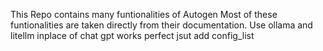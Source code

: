 This Repo contains many funtionalities of Autogen
Most of these funtionalities are taken directly from their documentation. 
Use ollama and litellm inplace of chat gpt works perfect jsut add config_list 
